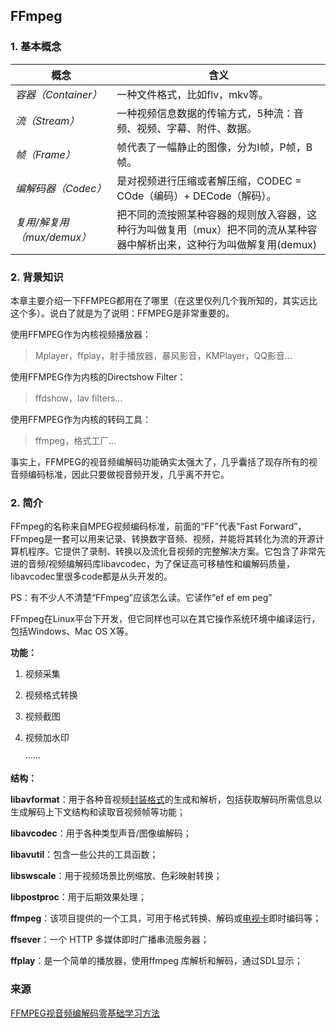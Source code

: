## FFmpeg

### 1. 基本概念

| 概念                  | 含义                                       |
| ------------------- | ---------------------------------------- |
| *容器（Container）*     | 一种文件格式，比如flv，mkv等。                       |
| *流（Stream）*         | 一种视频信息数据的传输方式，5种流：音频、视频、字幕、附件、数据。        |
| *帧（Frame）*          | 帧代表了一幅静止的图像，分为I帧，P帧，B帧。                  |
| *编解码器（Codec）*       | 是对视频进行压缩或者解压缩，CODEC = COde（编码）+ DECode（解码）。 |
| *复用/解复用（mux/demux）* | 把不同的流按照某种容器的规则放入容器，这种行为叫做复用（mux）把不同的流从某种容器中解析出来，这种行为叫做解复用(demux) |

### 2. 背景知识

本章主要介绍一下FFMPEG都用在了哪里（在这里仅列几个我所知的，其实远比这个多）。说白了就是为了说明：FFMPEG是非常重要的。

使用FFMPEG作为内核视频播放器：

> Mplayer，ffplay，射手播放器，暴风影音，KMPlayer，QQ影音...

使用FFMPEG作为内核的Directshow Filter：

> ffdshow，lav filters...

使用FFMPEG作为内核的转码工具：

> ffmpeg，格式工厂...

事实上，FFMPEG的视音频编解码功能确实太强大了，几乎囊括了现存所有的视音频编码标准，因此只要做视音频开发，几乎离不开它。

### 2. 简介

FFmpeg的名称来自MPEG视频编码标准，前面的“FF”代表“Fast Forward”，FFmpeg是一套可以用来记录、转换数字音频、视频，并能将其转化为流的开源计算机程序。它提供了录制、转换以及流化音视频的完整解决方案。它包含了非常先进的音频/视频编解码库libavcodec，为了保证高可移植性和编解码质量，libavcodec里很多code都是从头开发的。

PS：有不少人不清楚“FFmpeg”应该怎么读。它读作“ef ef em peg”

FFmpeg在Linux平台下开发，但它同样也可以在其它操作系统环境中编译运行，包括Windows、Mac OS X等。

**功能：**

1. 视频采集

2. 视频格式转换

3. 视频截图

4. 视频加水印

   ······

**结构：**

**libavformat**：用于各种音视频[封装格式](http://baike.baidu.com/view/1942911.htm)的生成和解析，包括获取解码所需信息以生成解码上下文结构和读取音视频帧等功能；

**libavcodec**：用于各种类型声音/图像编解码；

**libavutil**：包含一些公共的工具函数；

**libswscale**：用于视频场景比例缩放、色彩映射转换；

**libpostproc**：用于后期效果处理；

**ffmpeg**：该项目提供的一个工具，可用于格式转换、解码或[电视卡](http://baike.baidu.com/view/44687.htm)即时编码等；

**ffsever**：一个 HTTP 多媒体即时广播串流服务器；

**ffplay**：是一个简单的播放器，使用ffmpeg 库解析和解码，通过SDL显示；







### 来源

[FFMPEG视音频编解码零基础学习方法](http://blog.csdn.net/leixiaohua1020/article/details/15811977)















